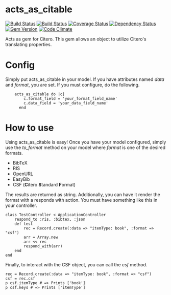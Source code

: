 acts_as_citable
===============
[![Build Status](http://jenkins1.bobst.nyu.edu/buildStatus/icon?job=acts_as_citable)](http://jenkins1.bobst.nyu.edu/job/acts_as_citable/)
[![Build Status](https://travis-ci.org/NYULibraries/acts_as_citable.png?branch=master)](https://travis-ci.org/NYULibraries/acts_as_citable)
[![Coverage Status](https://coveralls.io/repos/NYULibraries/acts_as_citable/badge.png?branch=master)](https://coveralls.io/r/NYULibraries/acts_as_citable)
[![Dependency Status](https://gemnasium.com/NYULibraries/acts_as_citable.png)](https://gemnasium.com/NYULibraries/acts_as_citable)
[![Gem Version](https://badge.fury.io/rb/acts_as_citable.png)](http://badge.fury.io/rb/acts_as_citable)
[![Code Climate](https://codeclimate.com/github/NYULibraries/acts_as_citable.png)](https://codeclimate.com/github/NYULibraries/acts_as_citable)

Acts as gem for Citero. This gem allows an object to utilize Citero's translating properties.

Config
======
Simply put acts_as_citable in your model. If you have attributes named _data_ and _format_, you are set. If you must configure, do the following.

```
    acts_as_citable do |c|
    	c.format_field = 'your_format_field_name'
    	c.data_field = 'your_data_field_name'
	  end
```
How to use
==========
Using acts_as_citable is easy! Once you have your model configured, simply use the _to\_format_ method on your model where _format_ is one of the desired formats.

* BibTeX
* RIS
* OpenURL
* EasyBib
* CSF (**C**itero **S**tandard **F**ormat)

The results are returned as string. Additionally, you can have it render the format with a responds with action. You must have something like this in your controller.

    class TestController < ApplicationController
    	respond_to :ris, :bibtex, :json
    	def test
    		rec = Record.create(:data => "itemType: book", :format => "csf")
    		arr = Array.new
    		arr << rec
    		respond_with(arr)
    	end
    end

Finally, to interact with the CSF object, you can call the _csf_ method.

    rec = Record.create(:data => "itemType: book", :format => "csf")
    csf = rec.csf
    p csf.itemType # => Prints ['book']
    p csf.keys # => Prints ['itemType']
